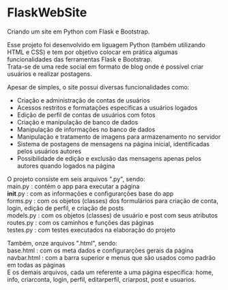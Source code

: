 # FlaskWebSite
Criando um site em Python com Flask e Bootstrap.  
  
Esse projeto foi desenvolvido em liguagem Python (também utilizando HTML e CSS) e tem por objetivo colocar em prática algumas funcionalidades das ferramentas Flask e Bootstrap.  
Trata-se de uma rede social em formato de blog onde é possível criar usuários e realizar postagens.  
  
Apesar de simples, o site possui diversas funcionalidades como:  
- Criação e administração de contas de usuários
- Acessos restritos e formatações específicas a usuários logados
- Edição de perfil de contas de usuários com fotos
- Criação e manipulação de banco de dados
- Manipulação de informações no banco de dados
- Manipulação e tratamento de imagens para armazenamento no servidor
- Sistema de postagens de mensagens na página inicial, identificadas pelos usuários autores
- Possibilidade de edição e exclusão das mensagens apenas pelos autores quando logados na página  
  
O projeto consiste em seis arquivos ".py", sendo:  
main.py : contém o app para executar a página  
__init__.py : com as informações e configurarções base do app  
forms.py : com os objetos (classes) dos formulários para criação de conta, login, edição de perfil, e criação de posts  
models.py : com os objetos (classes) de usuário e post com seus atributos  
routes.py : com os caminhos e funções das páginas  
testes.py : com testes executados na elaboração do projeto  
  
Também, onze arquivos ".html", sendo:  
base.html : com os meta dados e configurarções gerais da página  
navbar.html : com a barra superior e menus que são usados como padrão em todas as páginas  
E os demais arquivos, cada um referente a uma página específica: home, info, criarconta, login, perfil, editarperfil, criarpost, post e usuarios.

  
